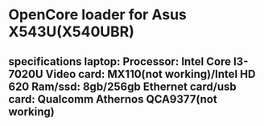 # OpenCore loader for Asus X543U(X540UBR)


specifications laptop:
Processor: Intel Core I3-7020U
Video card: MX110(not working)/Intel HD 620
Ram/ssd: 8gb/256gb
Ethernet card/usb card: Qualcomm Athernos QCA9377(not working)
----
